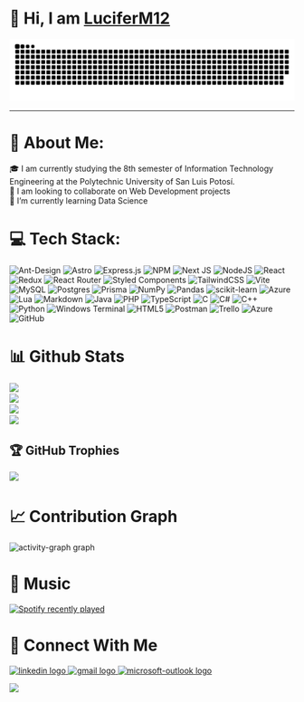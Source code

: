 # 👋 Hi, I am <a href="https://github.com/LuciferM12">LuciferM12</a>

<!--- snake -->
<div align="center">
  <img src="grid-snake.svg" alt="snake" />
</div>

---

# 💫 About Me:

🎓 I am currently studying the 8th semester of Information Technology Engineering at the Polytechnic University of San Luis Potosí.<br>👯 I am looking to collaborate on Web Development projects<br>🌱 I’m currently learning Data Science<br>
# 💻 Tech Stack:

![Ant-Design](https://img.shields.io/badge/-AntDesign-%230170FE?style=for-the-badge&logo=ant-design&logoColor=white) ![Astro](https://img.shields.io/badge/astro-%232C2052.svg?style=for-the-badge&logo=astro&logoColor=white) ![Express.js](https://img.shields.io/badge/express.js-%23404d59.svg?style=for-the-badge&logo=express&logoColor=%2361DAFB) ![NPM](https://img.shields.io/badge/NPM-%23CB3837.svg?style=for-the-badge&logo=npm&logoColor=white) ![Next JS](https://img.shields.io/badge/Next-black?style=for-the-badge&logo=next.js&logoColor=white) ![NodeJS](https://img.shields.io/badge/node.js-6DA55F?style=for-the-badge&logo=node.js&logoColor=white) ![React](https://img.shields.io/badge/react-%2320232a.svg?style=for-the-badge&logo=react&logoColor=%2361DAFB) ![Redux](https://img.shields.io/badge/redux-%23593d88.svg?style=for-the-badge&logo=redux&logoColor=white) ![React Router](https://img.shields.io/badge/React_Router-CA4245?style=for-the-badge&logo=react-router&logoColor=white) ![Styled Components](https://img.shields.io/badge/styled--components-DB7093?style=for-the-badge&logo=styled-components&logoColor=white) ![TailwindCSS](https://img.shields.io/badge/tailwindcss-%2338B2AC.svg?style=for-the-badge&logo=tailwind-css&logoColor=white) ![Vite](https://img.shields.io/badge/vite-%23646CFF.svg?style=for-the-badge&logo=vite&logoColor=white) ![MySQL](https://img.shields.io/badge/mysql-4479A1.svg?style=for-the-badge&logo=mysql&logoColor=white) ![Postgres](https://img.shields.io/badge/postgres-%23316192.svg?style=for-the-badge&logo=postgresql&logoColor=white) ![Prisma](https://img.shields.io/badge/Prisma-3982CE?style=for-the-badge&logo=Prisma&logoColor=white) ![NumPy](https://img.shields.io/badge/numpy-%23013243.svg?style=for-the-badge&logo=numpy&logoColor=white) ![Pandas](https://img.shields.io/badge/pandas-%23150458.svg?style=for-the-badge&logo=pandas&logoColor=white) ![scikit-learn](https://img.shields.io/badge/scikit--learn-%23F7931E.svg?style=for-the-badge&logo=scikit-learn&logoColor=white) ![Azure](https://img.shields.io/badge/azure-%230072C6.svg?style=for-the-badge&logo=microsoftazure&logoColor=white) ![Lua](https://img.shields.io/badge/lua-%232C2D72.svg?style=for-the-badge&logo=lua&logoColor=white) ![Markdown](https://img.shields.io/badge/markdown-%23000000.svg?style=for-the-badge&logo=markdown&logoColor=white) ![Java](https://img.shields.io/badge/java-%23ED8B00.svg?style=for-the-badge&logo=openjdk&logoColor=white) ![PHP](https://img.shields.io/badge/php-%23777BB4.svg?style=for-the-badge&logo=php&logoColor=white) ![TypeScript](https://img.shields.io/badge/typescript-%23007ACC.svg?style=for-the-badge&logo=typescript&logoColor=white) ![C](https://img.shields.io/badge/c-%2300599C.svg?style=for-the-badge&logo=c&logoColor=white) ![C#](https://img.shields.io/badge/c%23-%23239120.svg?style=for-the-badge&logo=csharp&logoColor=white) ![C++](https://img.shields.io/badge/c++-%2300599C.svg?style=for-the-badge&logo=c%2B%2B&logoColor=white) ![Python](https://img.shields.io/badge/python-3670A0?style=for-the-badge&logo=python&logoColor=ffdd54) ![Windows Terminal](https://img.shields.io/badge/Windows%20Terminal-%234D4D4D.svg?style=for-the-badge&logo=windows-terminal&logoColor=white) ![HTML5](https://img.shields.io/badge/html5-%23E34F26.svg?style=for-the-badge&logo=html5&logoColor=white) ![Postman](https://img.shields.io/badge/Postman-FF6C37?style=for-the-badge&logo=postman&logoColor=white) ![Trello](https://img.shields.io/badge/Trello-%23026AA7.svg?style=for-the-badge&logo=Trello&logoColor=white) ![Azure](https://img.shields.io/badge/azure-%230072C6.svg?style=for-the-badge&logo=microsoftazure&logoColor=white) ![GitHub](https://img.shields.io/badge/github-%23121011.svg?style=for-the-badge&logo=github&logoColor=white)

# 📊 Github Stats

![](https://github-readme-stats.vercel.app/api?username=LuciferM12&theme=dark&hide_border=false&include_all_commits=true&count_private=true)<br/>
![](https://nirzak-streak-stats.vercel.app/?user=LuciferM12&theme=dark&hide_border=false)<br/>
![](https://github-readme-stats.vercel.app/api/top-langs/?username=LuciferM12&theme=dark&hide_border=false&include_all_commits=true&count_private=true&layout=compact)<br/>
![](https://github-readme-stats.vercel.app/api/wakatime?username=LuciferM12&theme=dark&layout=compact)

  
## 🏆 GitHub Trophies

![](https://github-profile-trophy.vercel.app/?username=LuciferM12&theme=radical&no-frame=false&no-bg=true&margin-w=4)

# 📈 Contribution Graph

<img 
  src="https://github-readme-activity-graph.vercel.app/graph?username=LuciferM12&radius=16&area=true&line=fa8900&point=ffffff&color=ffffff&area_color=222222&bg_color=141414" 
  height="300" 
  alt="activity-graph graph"  
/>

# 🎼 Music 

  <a href="https://open.spotify.com/user/pj3jq4gxtse7cg4hkmk97toaq">
    <img src="https://spotify-recently-played-readme.vercel.app/api?user=pj3jq4gxtse7cg4hkmk97toaq&count=4&unique=false" alt="Spotify recently played" />
  </a>

# 🤝 Connect With Me 

  <a href="https://www.linkedin.com/in/omarrdz/" target="_blank">
    <img src="https://raw.githubusercontent.com/maurodesouza/profile-readme-generator/master/src/assets/icons/social/linkedin/default.svg" width="52" height="40" alt="linkedin logo" />
  </a>
  <a href="mailto:rojasrodriguezmartinomar@gmail.com" target="_blank">
    <img src="https://raw.githubusercontent.com/maurodesouza/profile-readme-generator/master/src/assets/icons/social/gmail/default.svg" width="52" height="40" alt="gmail logo" />
  </a>
  <a href="mailto:178809@upslp.edu.mx" target="_blank">
    <img src="https://raw.githubusercontent.com/maurodesouza/profile-readme-generator/master/src/assets/icons/social/microsoft-outlook/default.svg" width="52" height="40" alt="microsoft-outlook logo" />
  </a>
  
[![](https://visitcount.itsvg.in/api?id=LuciferM12&icon=5&color=0)](https://visitcount.itsvg.in)


